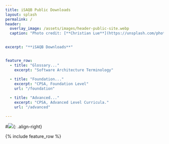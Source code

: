 ```yaml
---
title: iSAQB Public Downloads
layout: splash
permalink: /
header:
  overlay_image: /assets/images/header-public-site.webp
  caption: "Photo credit: [**Christian Lue**](https://unsplash.com/photos/DXbNlrub_Fk)"
  

excerpt: "**iSAQB Downloads**"


feature_row:
  - title: "Glossary..."
    excerpt: "Software Architecture Terminology"
    
  - title: "Foundation..."
    excerpt: "CPSA, Foundation Level"
    url: "/foundation"

  - title: "Advanced..."
    excerpt: "CPSA, Advanced Level Curricula."
    url: "/advanced"

---
```


#![](/images/about/lynn-400px.jpg){: .align-right}



{% include feature_row %}
